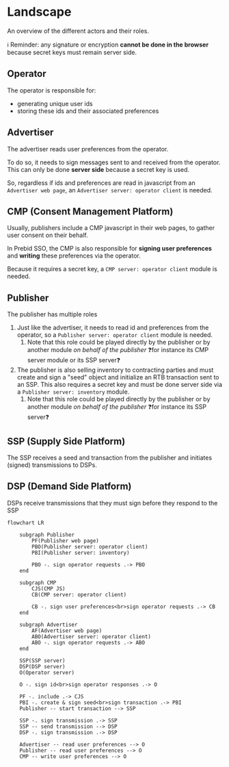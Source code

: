 # Landscape

An overview of the different actors and their roles.

ℹ️ Reminder: any signature or encryption **cannot be done in the browser** because secret keys must remain server side.

## Operator

The operator is responsible for:
- generating unique user ids
- storing these ids and their associated preferences

## Advertiser

The advertiser reads user preferences from the operator.

To do so, it needs to sign messages sent to and received from the operator.
This can only be done **server side** because a secret key is used.

So, regardless if ids and preferences are read in javascript from an `Advertiser web page`, an `Advertiser server: operator client` is needed.

## CMP (Consent Management Platform)

Usually, publishers include a CMP javascript in their web pages, to gather user consent on their behalf.

In Prebid SSO, the CMP is also responsible for **signing user preferences** and **writing** these preferences via the operator.

Because it requires a secret key, a `CMP server: operator client` module is needed.

## Publisher

The publisher has multiple roles

1. Just like the advertiser, it needs to read id and preferences from the operator,
 so a `Publisher server: operator client` module is needed.
   1. Note that this role could be played directly by the publisher or by another module _on behalf of the publisher_ ❓for instance its CMP server module or its SSP server❓
2. The publisher is also selling inventory to contracting parties and must create and sign a "seed" object and initialize an RTB transaction sent to an SSP.
This also requires a secret key and must be done server side via a `Publisher server: inventory` module.
   1. Note that this role could be played directly by the publisher or by another module _on behalf of the publisher_ ❓for instance its SSP server❓
   
## SSP (Supply Side Platform)

The SSP receives a seed and transaction from the publisher and initiates (signed) transmissions to DSPs.

## DSP (Demand Side Platform)

DSPs receive transmissions that they must sign before they respond to the SSP

```mermaid
flowchart LR

    subgraph Publisher
        PF(Publisher web page)
        PBO(Publisher server: operator client)
        PBI(Publisher server: inventory)
        
        PBO -. sign operator requests .-> PBO
    end

    subgraph CMP
        CJS(CMP JS)
        CB(CMP server: operator client)
        
        CB -. sign user preferences<br>sign operator requests .-> CB
    end
    
    subgraph Advertiser
        AF(Advertiser web page)
        ABO(Advertiser server: operator client)
        ABO -. sign operator requests .-> ABO
    end
    
    SSP(SSP server)
    DSP(DSP server)
    O(Operator server)
    
    O -. sign id<br>sign operator responses .-> O
    
    PF -. include .-> CJS
    PBI -. create & sign seed<br>sign transaction .-> PBI
    Publisher -- start transaction --> SSP
    
    SSP -. sign transmission .-> SSP
    SSP -- send transmission --> DSP
    DSP -. sign transmission .-> DSP
    
    Advertiser -- read user preferences --> O
    Publisher -- read user preferences --> O
    CMP -- write user preferences --> O

```
